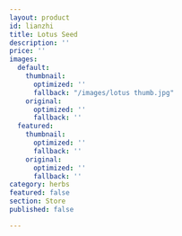 ```yaml
---
layout: product
id: lianzhi
title: Lotus Seed
description: ''
price: ''
images:
  default:
    thumbnail:
      optimized: ''
      fallback: "/images/lotus thumb.jpg"
    original:
      optimized: ''
      fallback: ''
  featured:
    thumbnail:
      optimized: ''
      fallback: ''
    original:
      optimized: ''
      fallback: ''
category: herbs
featured: false
section: Store
published: false

---
```

